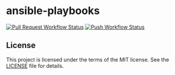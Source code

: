 # ansible-playbooks

[![Pull Request Workflow Status](https://github.com/nosborn/ansible-playbooks/actions/workflows/pull_request.yml/badge.svg)](https://github.com/nosborn/ansible-playbooks/actions/workflows/pull_request.yml)
[![Push Workflow Status](https://github.com/nosborn/ansible-playbooks/actions/workflows/push.yml/badge.svg)](https://github.com/nosborn/ansible-playbooks/actions/workflows/push.yml)

## License

This project is licensed under the terms of the MIT license.
See the [LICENSE](LICENSE) file for details.
